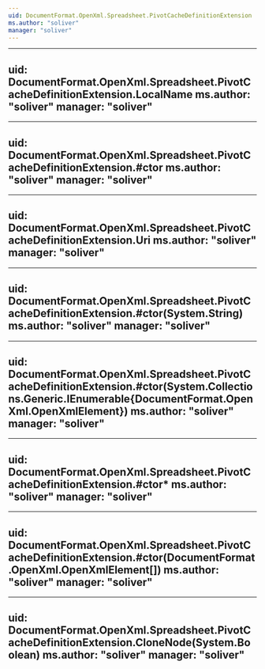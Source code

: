```yaml
---
uid: DocumentFormat.OpenXml.Spreadsheet.PivotCacheDefinitionExtension
ms.author: "soliver"
manager: "soliver"
---
```


---
uid: DocumentFormat.OpenXml.Spreadsheet.PivotCacheDefinitionExtension.LocalName
ms.author: "soliver"
manager: "soliver"
---

---
uid: DocumentFormat.OpenXml.Spreadsheet.PivotCacheDefinitionExtension.#ctor
ms.author: "soliver"
manager: "soliver"
---

---
uid: DocumentFormat.OpenXml.Spreadsheet.PivotCacheDefinitionExtension.Uri
ms.author: "soliver"
manager: "soliver"
---

---
uid: DocumentFormat.OpenXml.Spreadsheet.PivotCacheDefinitionExtension.#ctor(System.String)
ms.author: "soliver"
manager: "soliver"
---

---
uid: DocumentFormat.OpenXml.Spreadsheet.PivotCacheDefinitionExtension.#ctor(System.Collections.Generic.IEnumerable{DocumentFormat.OpenXml.OpenXmlElement})
ms.author: "soliver"
manager: "soliver"
---

---
uid: DocumentFormat.OpenXml.Spreadsheet.PivotCacheDefinitionExtension.#ctor*
ms.author: "soliver"
manager: "soliver"
---

---
uid: DocumentFormat.OpenXml.Spreadsheet.PivotCacheDefinitionExtension.#ctor(DocumentFormat.OpenXml.OpenXmlElement[])
ms.author: "soliver"
manager: "soliver"
---

---
uid: DocumentFormat.OpenXml.Spreadsheet.PivotCacheDefinitionExtension.CloneNode(System.Boolean)
ms.author: "soliver"
manager: "soliver"
---
